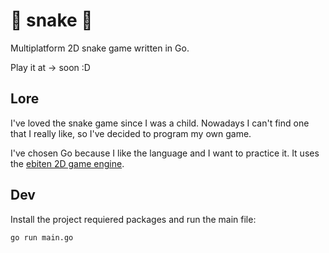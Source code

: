 # 🐍 snake 🐍

Multiplatform 2D snake game written in Go.

Play it at -> soon :D

## Lore

I've loved the snake game since I was a child. Nowadays I can't find one that I really like, so I've decided to program my own game.

I've chosen Go because I like the language and I want to practice it. It uses the [ebiten 2D game engine](https://github.com/hajimehoshi/ebiten).

## Dev

Install the project requiered packages and run the main file:

```
go run main.go
```
